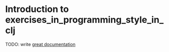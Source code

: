 # Introduction to exercises_in_programming_style_in_clj

TODO: write [great documentation](http://jacobian.org/writing/what-to-write/)
